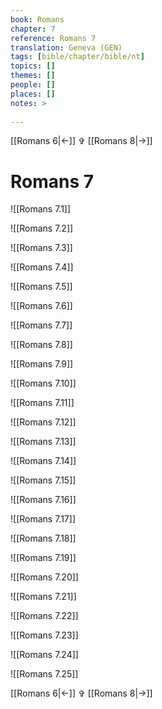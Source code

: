 ```yaml
---
book: Romans
chapter: 7
reference: Romans 7
translation: Geneva (GEN)
tags: [bible/chapter/bible/nt]
topics: []
themes: []
people: []
places: []
notes: >
  
---
```


[[Romans 6|<-]] ✞ [[Romans 8|->]]

# Romans 7

![[Romans 7.1]]

![[Romans 7.2]]

![[Romans 7.3]]

![[Romans 7.4]]

![[Romans 7.5]]

![[Romans 7.6]]

![[Romans 7.7]]

![[Romans 7.8]]

![[Romans 7.9]]

![[Romans 7.10]]

![[Romans 7.11]]

![[Romans 7.12]]

![[Romans 7.13]]

![[Romans 7.14]]

![[Romans 7.15]]

![[Romans 7.16]]

![[Romans 7.17]]

![[Romans 7.18]]

![[Romans 7.19]]

![[Romans 7.20]]

![[Romans 7.21]]

![[Romans 7.22]]

![[Romans 7.23]]

![[Romans 7.24]]

![[Romans 7.25]]

[[Romans 6|<-]] ✞ [[Romans 8|->]]
